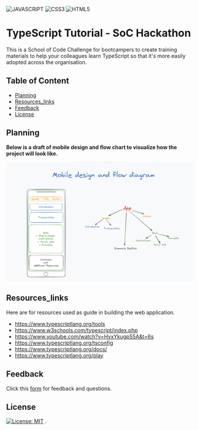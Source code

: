 ![JAVASCRIPT](https://img.shields.io/badge/JavaScript-323330?style=for-the-badge&logo=javascript&logoColor=F7DF1E)
 ![CSS3](https://img.shields.io/badge/CSS3-1572B6?style=for-the-badge&logo=css3&logoColor=white)
 ![HTML5](https://img.shields.io/badge/HTML5-E34F26?style=for-the-badge&logo=html5&logoColor=white)


# TypeScript Tutorial - SoC Hackathon
  This is a School of Code Challenge for bootcampers to create training materials to help your colleagues learn TypeScript so that it's more easily adopted across the organisation.  

## Table of Content 
- [Planning](#Planning)
- [Resources_links](#Resources_links)
- [Feedback](#Feedback)
- [License](#License)

## Planning
 **Below is a draft of mobile design and flow chart to visualize how the project will look  like.**

![alt text](flowChart.png)

## Resources_links

Here are for resources used as guide in building the web application.
- https://www.typescriptlang.org/tools
- https://www.w3schools.com/typescript/index.php
- https://www.youtube.com/watch?v=HvxYkugp55A&t=6s
- https://www.typescriptlang.org/tsconfig  
- https://www.typescriptlang.org/docs/ 
- https://www.typescriptlang.org/play


## Feedback

Click this [form](https://soc-hackathon-feedback.netlify.app/) for feedback and questions.

## License
[![License: MIT](https://img.shields.io/badge/License-MIT-yellow.svg)](https://opensource.org/licenses/MIT) .